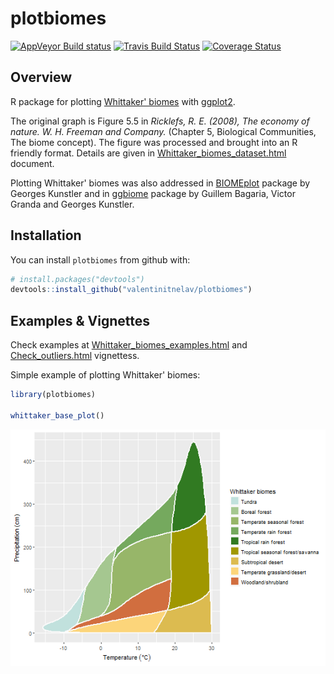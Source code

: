 # plotbiomes

<!-- CI badges -->
[![AppVeyor Build status](https://ci.appveyor.com/api/projects/status/jag1bo7jaao5jid3/branch/develop?svg=true)](https://ci.appveyor.com/project/valentinitnelav/plotbiomes/branch/develop)
[![Travis Build Status](https://travis-ci.org/valentinitnelav/plotbiomes.svg?branch=develop)](https://travis-ci.org/valentinitnelav/plotbiomes)
[![Coverage Status](https://img.shields.io/codecov/c/github/valentinitnelav/plotbiomes/master.svg)](https://codecov.io/github/valentinitnelav/plotbiomes?branch=master)

<!--
Fixing errors from Travis CI can be time consuming ... 
I gave up since the effort to fix the errors is not worth the time!
The AppVeyor passes gracefully and that is enough for me.
In Travis, last errors came from `sf` package due to `GDAL` problems
I tried some suggestions from here: https://stackoverflow.com/a/12143411/5193830 
but could not fix it...
-->

## Overview

R package for plotting [Whittaker' biomes](https://en.wikipedia.org/wiki/Biome#Whittaker_.281962.2C_1970.2C_1975.29_biome-types) with [ggplot2](https://github.com/tidyverse/ggplot2).

The original graph is Figure 5.5 in *Ricklefs, R. E. (2008), The economy of nature. W. H. Freeman and Company.* (Chapter 5, Biological Communities, The biome concept). The figure was processed and brought into an R friendly format. Details are given in [Whittaker_biomes_dataset.html](https://rawgit.com/valentinitnelav/plotbiomes/master/html/Whittaker_biomes_dataset.html) document.

Plotting Whittaker' biomes was also addressed in [BIOMEplot](https://github.com/kunstler/BIOMEplot) package by Georges Kunstler and in [ggbiome](https://github.com/guillembagaria/ggbiome) package by Guillem Bagaria, Victor Granda and Georges Kunstler.

## Installation

You can install `plotbiomes` from github with:

``` r
# install.packages("devtools")
devtools::install_github("valentinitnelav/plotbiomes")
```

## Examples & Vignettes

Check examples at [Whittaker_biomes_examples.html](https://rawgit.com/valentinitnelav/plotbiomes/master/html/Whittaker_biomes_examples.html) and [Check_outliers.html](https://rawgit.com/valentinitnelav/plotbiomes/master/html/Check_outliers.html) vignettess. 

Simple example of plotting Whittaker' biomes:

``` r
library(plotbiomes)

whittaker_base_plot()
```

<!--
library(ggplot2)
ggsave(filename = "man/figures/README-example-1.png", dpi = 75)
-->

![](man/figures/README-example-1.png)
